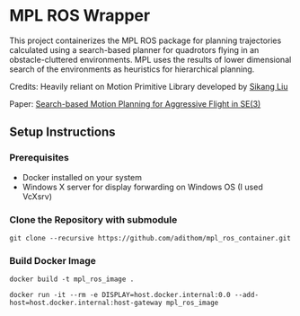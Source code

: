 # MPL ROS Wrapper

This project containerizes the MPL ROS package for planning trajectories calculated using a search-based planner for quadrotors flying in an obstacle-cluttered environments. MPL uses the results of lower dimensional search of the environments as heuristics for hierarchical planning. 

Credits: Heavily reliant on Motion Primitive Library developed by [Sikang Liu](https://github.com/sikang)

Paper: [Search-based Motion Planning for Aggressive Flight in SE(3)](https://arxiv.org/pdf/1710.02748)

## Setup Instructions

### Prerequisites

- Docker installed on your system
- Windows X server for display forwarding on Windows OS (I used VcXsrv)

### Clone the Repository with submodule

```
git clone --recursive https://github.com/adithom/mpl_ros_container.git
```
### Build Docker Image
```
docker build -t mpl_ros_image .
```

```
docker run -it --rm -e DISPLAY=host.docker.internal:0.0 --add-host=host.docker.internal:host-gateway mpl_ros_image
```


